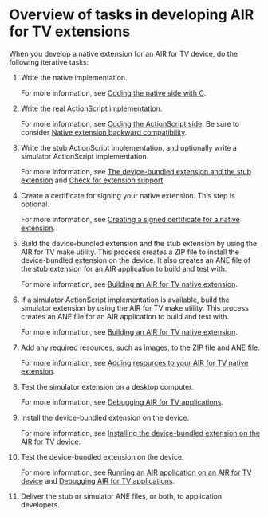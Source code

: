 # Overview of tasks in developing AIR for TV extensions

When you develop a native extension for an AIR for TV device, do the following
iterative tasks:

1.  Write the native implementation.

    For more information, see
    [Coding the native side with C](../coding-the-native-side-with-c/index.md).

2.  Write the real ActionScript implementation.

    For more information, see
    [Coding the ActionScript side](../coding-the-actionscript-side/index.md). Be
    sure to consider
    [Native extension backward compatibility](../coding-the-actionscript-side/native-extension-backward-compatibility.md).

3.  Write the stub ActionScript implementation, and optionally write a simulator
    ActionScript implementation.

    For more information, see
    [The device-bundled extension and the stub extension](./the-device-bundled-extension-and-the-stub-extension.md)
    and [Check for extension support](./check-for-extension-support.md).

4.  Create a certificate for signing your native extension. This step is
    optional.

    For more information, see
    [Creating a signed certificate for a native extension](../packaging-a-native-extension/creating-a-signed-certificate-for-a-native-extension.md).

5.  Build the device-bundled extension and the stub extension by using the AIR
    for TV make utility. This process creates a ZIP file to install the
    device-bundled extension on the device. It also creates an ANE file of the
    stub extension for an AIR application to build and test with.

    For more information, see
    [Building an AIR for TV native extension](./building-an-air-for-tv-native-extension.md).

6.  If a simulator ActionScript implementation is available, build the simulator
    extension by using the AIR for TV make utility. This process creates an ANE
    file for an AIR application to build and test with.

    For more information, see
    [Building an AIR for TV native extension](./building-an-air-for-tv-native-extension.md).

7.  Add any required resources, such as images, to the ZIP file and ANE file.

    For more information, see
    [Adding resources to your AIR for TV native extension](./adding-resources-to-your-air-for-tv-native-extension.md).

8.  Test the simulator extension on a desktop computer.

    For more information, see
    [Debugging AIR for TV applications](https://web.archive.org/web/20150914222217/http://help.adobe.com/en_US/air/build/WS62b4b4caef5f7931-1f86f0fb1328dba45c2-7fd1.html).

9.  Install the device-bundled extension on the device.

    For more information, see
    [Installing the device-bundled extension on the AIR for TV device](./distributing-your-air-for-tv-native-extension.md#installing-the-device-bundled-extension-on-the-air-for-tv-device).

10. Test the device-bundled extension on the device.

    For more information, see
    [Running an AIR application on an AIR for TV device](./running-an-air-application-on-an-air-for-tv-device.md)
    and
    [Debugging AIR for TV applications](https://web.archive.org/web/20150914222217/http://help.adobe.com/en_US/air/build/WS62b4b4caef5f7931-1f86f0fb1328dba45c2-7fd1.html).

11. Deliver the stub or simulator ANE files, or both, to application developers.
